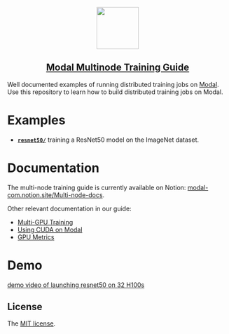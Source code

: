 <p align="center">
  <a href="https://modal.com">
    <img src="https://modal-public-assets.s3.amazonaws.com/bigicon.png" height="96">
    <h2 align="center">Modal Multinode Training Guide</h2>
  </a>
</p>

Well documented examples of running distributed training jobs on [Modal](https://modal.com).
Use this repository to learn how to build distributed training jobs on Modal.

# Examples

- [**`resnet50/`**](resnet50/) training a ResNet50 model on the ImageNet dataset.

# Documentation

The multi-node training guide is currently available on Notion: [modal-com.notion.site/Multi-node-docs](https://modal-com.notion.site/Multi-node-docs-1281e7f16949806f966adedfe8b2cb74?pvs=4).

Other relevant documentation in our guide:

- [Multi-GPU Training](https://modal.com/docs/guide/gpu#multi-gpu-training)
- [Using CUDA on Modal](https://modal.com/docs/guide/cuda)
- [GPU Metrics](https://modal.com/docs/guide/gpu-metrics)

# Demo

[demo video of launching resnet50 on 32 H100s](https://github.com/user-attachments/assets/ed3dc6fe-61f2-4abc-ab48-5b5d01f65c31)

## License

The [MIT license](LICENSE).
